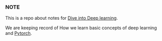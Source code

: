 ### NOTE

This is a repo about notes for [Dive into Deep learning](d2l.ai).

We are keeping record of How we learn basic concepts of deep learning and [Pytorch](pytorch.org).

